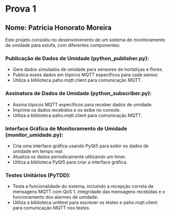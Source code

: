 # Prova 1

## Nome: Patricia Honorato Moreira


Este projeto consistiu no desenvolvimento de um sistema de monitoramento de umidade para estufa, com diferentes componentes:

### Publicação de Dados de Umidade (python_publisher.py):

- Gera dados simulados de umidade para sensores de hortaliças e flores.
- Publica esses dados em tópicos MQTT específicos para cada sensor.
- Utiliza a biblioteca paho.mqtt.client para comunicação MQTT.

### Assinatura de Dados de Umidade (python_subscriber.py):

- Assina tópicos MQTT específicos para receber dados de umidade.
- Imprime os dados recebidos e os exibe no console.
- Utiliza a biblioteca paho.mqtt.client para comunicação MQTT.

### Interface Gráfica de Monitoramento de Umidade (monitor_umidade.py):

- Cria uma interface gráfica usando PyQt5 para exibir os dados de umidade em tempo real.
- Atualiza os dados periodicamente utilizando um timer.
- Utiliza a biblioteca PyQt5 para criar a interface gráfica.

### Testes Unitários (PyTDD):

- Testa a funcionalidade do sistema, incluindo a recepção correta de mensagens MQTT com QoS 1, integridade das mensagens recebidas e o funcionamento dos alarmes de umidade.
- Utiliza a biblioteca unittest para escrever os testes e paho.mqtt.client para comunicação MQTT nos testes.



